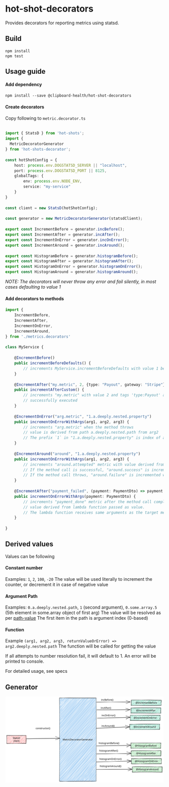 # hot-shot-decorators

Provides decorators for reporting metrics using statsd.

## Build
```shell script
npm install
npm test
```

## Usage guide
#### Add dependency
```shell script
npm install --save @clipboard-health/hot-shot-decorators
```

#### Create decorators
Copy following to `metric.decorator.ts`

```typescript

import { StatsD } from 'hot-shots';
import {
  MetricDecoratorGenerator
} from 'hot-shots-decorator';

const hotShotConfig = {
    host: process.env.DOGSTATSD_SERVER || "localhost",
    port: process.env.DOGSTATSD_PORT || 8125,
    globalTags: {
        env: process.env.NODE_ENV,
        service: "my-service"
    }
}

const client = new StatsD(hotShotConfig);

const generator = new MetricDecoratorGenerator(statsdClient);

export const IncrementBefore = generator.incBefore();
export const IncrementAfter = generator.incAfter();
export const IncrementOnError = generator.incOnError();
export const IncrementAround = generator.incAround();

export const HistogramBefore = generator.histogramBefore();
export const HistogramAfter = generator.histogramAfter();
export const HistogramOnError = generator.histogramOnError();
export const HistogramAround = generator.histogramAround();
```
*NOTE: The decorators will never throw any error and fail silently, in most cases defaulting to value 1*
#### Add decorators to methods

```typescript
import {
    IncrementBefore,
    IncrementAfter,
    IncrementOnError,
    IncrementAround,
} from './metrics.decorators'

class MyService {

    @IncrementBefore()
    public incrementBeforeDefaults() {
        // increments MyService.incrementBeforeDefaults with value 1 before the method is executed
    }

    @IncrementAfter("my.metric", 2, {type: "Payout", gateway: "Stripe"})
    public incrementAfterCustom() {
        // increments "my.metric" with value 2 and tags 'type:Payout' and 'gateway:Stripe' after method is 
        // successfully executed
    }
    
    @IncrementOnError("arg.metric", "1.a.deeply.nested.property")
    public incrementOnErrorWithArgs(arg1, arg2, arg3) {
        // increments "arg.metric" when the method throws
        // value is derived from path a.deeply.nested.path from arg2 
        // The prefix `1` in "1.a.deeply.nested.property" is index of argument in target method, which in this case is arg2.
    }
    
    @IncrementAround("around", "1.a.deeply.nested.property")
    public incrementOnErrorWithArgs(arg1, arg2, arg3) {
        // increments "around.attempted" metric with value derived from path a.deeply.nested.path from arg2
        // If the method call is successful, "around.success" is incremented with the same value
        // If the method call throws, "around.failure" is incremented with the same value
    }

    @IncrementAfter("payment_failed", (payment: PaymentDto) => payment.amount)
    public incrementOnErrorWithArgs(payment: PaymentDto) {
        // increments "payment_done" metric after the method call completes successfully 
        // value derived from lambda function passed as value. 
        // The lambda function receives same arguments as the target method
    }

}
```

## Derived values
Values can be following

#### Constant number
Examples: `1`, `2`, `100`, `-20`
The value will be used literally to increment the counter, or decrement it in case of negative value

#### Argument Path
Examples: `0.a.deeply.nested.path`, `1` (second argument), `0.some.array.5` (5th element in some.array object of first arg)
The value will be resolved as per [path-value](https://www.npmjs.com/package/path-value)
The first item in the path is argument index (0-based)

#### Function
Example `(arg1, arg2, arg3, returnValueOrError) => arg2.deeply.nested.path`
The function will be called for getting the value

If all attempts to number resolution fail, it will default to 1. An error will be printed to console.

For detailed usage, see specs

## Generator
![Genertor](docs/Generator.svg)
